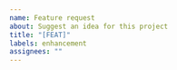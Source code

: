 ```yaml
---
name: Feature request
about: Suggest an idea for this project
title: "[FEAT]"
labels: enhancement
assignees: ""
---
```


